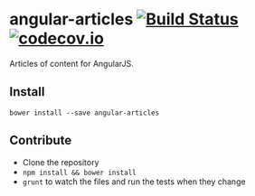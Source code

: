 # angular-articles [![Build Status](https://travis-ci.org/incuna/angular-articles.svg?branch=master)](https://travis-ci.org/incuna/angular-articles) [![codecov.io](https://codecov.io/github/incuna/angular-articles/coverage.svg?branch=master)](https://codecov.io/github/incuna/angular-articles?branch=master)

Articles of content for AngularJS.

## Install

```shell
bower install --save angular-articles
```

## Contribute

- Clone the repository
- `npm install && bower install`
- `grunt` to watch the files and run the tests when they change
